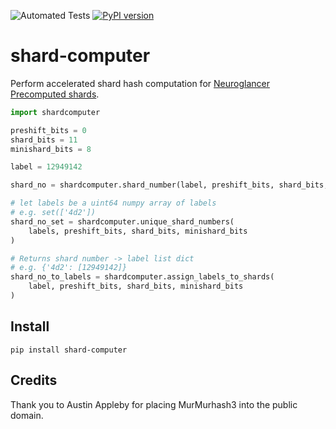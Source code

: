 ![Automated Tests](https://github.com/github/docs/actions/workflows/run_tests.yml/badge.svg) [![PyPI version](https://badge.fury.io/py/shard-computer.svg)](https://badge.fury.io/py/shard-computer)


# shard-computer
Perform accelerated shard hash computation for [Neuroglancer Precomputed shards](https://github.com/google/neuroglancer/blob/master/src/neuroglancer/datasource/precomputed/sharded.md#sharding-specification).

```python
import shardcomputer

preshift_bits = 0
shard_bits = 11
minishard_bits = 8

label = 12949142

shard_no = shardcomputer.shard_number(label, preshift_bits, shard_bits, minishard_bits)

# let labels be a uint64 numpy array of labels
# e.g. set(['4d2'])
shard_no_set = shardcomputer.unique_shard_numbers(
	labels, preshift_bits, shard_bits, minishard_bits
)

# Returns shard number -> label list dict
# e.g. {'4d2': [12949142]}
shard_no_to_labels = shardcomputer.assign_labels_to_shards(
	label, preshift_bits, shard_bits, minishard_bits
)

```

## Install

```
pip install shard-computer
```

## Credits

Thank you to Austin Appleby for placing MurMurhash3 into the public domain.

